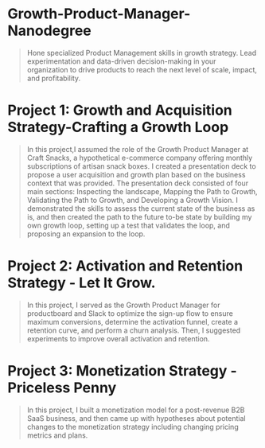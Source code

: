 # Growth-Product-Manager-Nanodegree

> Hone specialized Product Management skills in growth strategy.
 Lead experimentation and data-driven decision-making in your 
 organization to drive products to reach the next level of scale, impact, and profitability.
 
 
 # Project 1: Growth and Acquisition Strategy-Crafting a Growth Loop
 
 > In this project,I assumed the role of the Growth Product Manager at Craft Snacks, a hypothetical e-commerce company offering monthly 
   subscriptions of artisan snack boxes. I created a presentation deck to propose a user acquisition and growth plan based on the business 
   context that was provided. The presentation deck consisted of four main sections: Inspecting the landscape, Mapping the Path to Growth, Validating the Path to Growth,
   and Developing a Growth Vision. I demonstrated the skills to assess the current state of the business as is, and then created the path to 
   the future to-be state by building my own growth loop, setting up a test that validates the loop, and proposing an expansion to the loop.
   
   
   
# Project 2: Activation and Retention Strategy - Let It Grow.

> In this project, I served as the Growth Product Manager for productboard and Slack to optimize the sign-up flow to ensure maximum conversions, 
  determine the activation funnel, create a retention curve, and perform a churn analysis. Then, I suggested experiments to improve overall activation and retention.
  
  
  
# Project 3: Monetization Strategy - Priceless Penny

> In this project, I built a monetization model for a post-revenue B2B SaaS business, and then came up with hypotheses about potential changes 
to the monetization strategy including changing pricing metrics and plans. 

